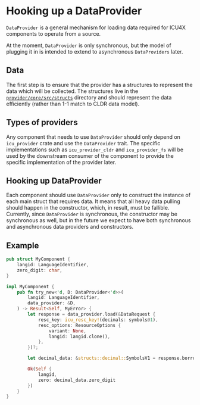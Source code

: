 # Hooking up a DataProvider

`DataProvider` is a general mechanism for loading data required for ICU4X components to operate from a source.

At the moment, `DataProvider` is only synchronous, but the model of plugging it in is intended to extend to asynchronous `DataProviders` later.

## Data

The first step is to ensure that the provider has a structures to represent the data which will be collected. The structures live in the [`provider/core/src/structs`](../../provider/core/src/structs) directory and should represent the data efficiently (rather than 1-1 match to CLDR data model).

## Types of providers

Any component that needs to use `DataProvider` should only depend on `icu_provider` crate and use the `DataProvider` trait. The specific implementations such as `icu_provider_cldr` and `icu_provider_fs` will be used by the downstream consumer of the component to provide the specific implementation of the provider later.

## Hooking up DataProvider

Each component should use `DataProvider` only to construct the instance of each main struct that requires data. It means that all heavy data pulling should happen in the constructor, which, in result, must be fallible. Currently, since `DataProvider` is synchronous, the constructor may be synchronous as well, but in the future we expect to have both synchronous and asynchronous data providers and constructors.

## Example

```rust
pub struct MyComponent {
    langid: LanguageIdentifier,
    zero_digit: char,
}

impl MyComponent {
    pub fn try_new<'d, D: DataProvider<'d>>(
        langid: LanguageIdentifier,
        data_provider: &D,
    ) -> Result<Self, MyError> {
        let response = data_provider.load(&DataRequest {
            resc_key: icu_resc_key!(decimals: symbols@1),
            resc_options: ResourceOptions {
                variant: None,
                langid: langid.clone(),
            },
        })?;

        let decimal_data: &structs::decimal::SymbolsV1 = response.borrow_payload()?;

        Ok(Self {
            langid,
            zero: decimal_data.zero_digit
        })
    }
}
```
